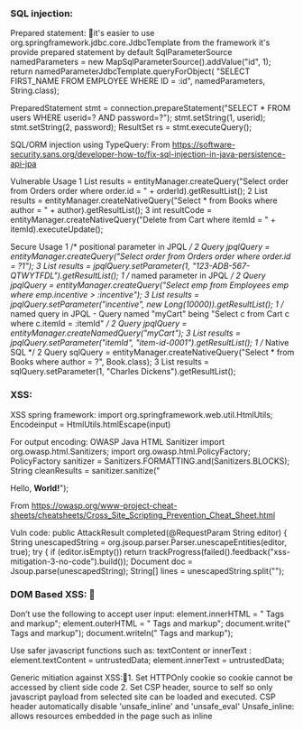 ### SQL injection: 

Prepared statement: it's easier to use org.springframework.jdbc.core.JdbcTemplate from the framework it's provide prepared statement by default
SqlParameterSource namedParameters = new MapSqlParameterSource().addValue("id", 1);
return namedParameterJdbcTemplate.queryForObject(
  "SELECT FIRST_NAME FROM EMPLOYEE WHERE ID = :id", namedParameters, String.class);

PreparedStatement stmt = connection.prepareStatement("SELECT * FROM users WHERE userid=? AND password=?");
stmt.setString(1, userid);
stmt.setString(2, password);
ResultSet rs = stmt.executeQuery();


SQL/ORM injection using TypeQuery:
From <https://software-security.sans.org/developer-how-to/fix-sql-injection-in-java-persistence-api-jpa> 

Vulnerable Usage
1	List results = entityManager.createQuery("Select order from Orders order where order.id = " + orderId).getResultList();
2	List results = entityManager.createNativeQuery("Select * from Books where author = " + author).getResultList();
3	int resultCode = entityManager.createNativeQuery("Delete from Cart where itemId = " + itemId).executeUpdate();

Secure Usage
1	/* positional parameter in JPQL */
2	Query jpqlQuery = entityManager.createQuery("Select order from Orders order where order.id = ?1");
3	List results = jpqlQuery.setParameter(1, "123-ADB-567-QTWYTFDL").getResultList();
1	/* named parameter in JPQL */
2	Query jpqlQuery = entityManager.createQuery("Select emp from Employees emp where emp.incentive > :incentive");
3	List results = jpqlQuery.setParameter("incentive", new Long(10000)).getResultList();
1	/* named query in JPQL - Query named "myCart" being "Select c from Cart c where c.itemId = :itemId" */
2	Query jpqlQuery = entityManager.createNamedQuery("myCart");
3	List results = jpqlQuery.setParameter("itemId", "item-id-0001").getResultList();
1	/* Native SQL */
2	Query sqlQuery = entityManager.createNativeQuery("Select * from Books where author = ?", Book.class);
3	List results = sqlQuery.setParameter(1, "Charles Dickens").getResultList();


### XSS: 

XSS spring framework: 
import org.springframework.web.util.HtmlUtils;
Encodeinput = HtmlUtils.htmlEscape(input)

For output encoding:
OWASP Java HTML Sanitizer
import org.owasp.html.Sanitizers;
import org.owasp.html.PolicyFactory;
PolicyFactory sanitizer = Sanitizers.FORMATTING.and(Sanitizers.BLOCKS);
String cleanResults = sanitizer.sanitize("<p>Hello, <b>World!</b>");

From <https://owasp.org/www-project-cheat-sheets/cheatsheets/Cross_Site_Scripting_Prevention_Cheat_Sheet.html> 

Vuln code:
 public AttackResult completed(@RequestParam String editor) {
        String unescapedString = org.jsoup.parser.Parser.unescapeEntities(editor, true);
        try {
            if (editor.isEmpty()) return trackProgress(failed().feedback("xss-mitigation-3-no-code").build());
            Document doc = Jsoup.parse(unescapedString);
            String[] lines = unescapedString.split("<html>");


### DOM Based XSS: 
Don’t use the following to accept user input: 
 element.innerHTML = "<HTML> Tags and markup";
 element.outerHTML = "<HTML> Tags and markup";
document.write("<HTML> Tags and markup");
 document.writeln("<HTML> Tags and markup");

Use safer javascript functions such as: textContent or innerText :
element.textContent = untrustedData; 
element.innerText = untrustedData; 


Generic mitiation against XSS:1. Set HTTPOnly cookie so cookie cannot be accessed by client side code
	2. Set CSP header, source to self so only javascript payload from selected site can be loaded and executed. 
		CSP header automatically disable 'unsafe_inline' and 'unsafe_eval'
		Unsafe_inline: allows resources embedded in the page such as inline <script> elements, style elements and javascript urls. 
		Unsafe_eval: allows the use of javascript eval function. 

### JSON injection:
JSON sanitiser: 
Use json-sanitizer as dependency.
 <dependency>
<groupId>com.mikesamuel</groupId>
<artifactId>json-sanitizer</artifactId>
<version>1.0</version>
</dependency>
 In Below code we are read data as UTF-8 string and then we are sanitizing the string before converting it to java object. PFA the code as well.
 
responseString = EntityUtils.toString(httpResponse.getEntity(),"UTF-8");
String wellFormedJson = com.google.json.JsonSanitizer.sanitize(responseString);
                               
O readValue = mapper.readValue(wellFormedJson, responseType);
response.setOutput(readValue);


### XXE:
Disable DTD while parsing XML. 
Different XML parser has different mechansim to disable XXE.
For example: 
Or.xml.sax.XMLReader
Reader.setFeature("http://apache.org/xml/features/…load_external_dtd",false)


XXE Attack:<?xml version><!DOCTYPE foo[<!ENTITY xxe SYSTEM "file://etc/passwd >]] 

<!ENTITY dteyybzent SYSTEM "http://hitWP5ElLuA1m.bxss.me/"> ]> &dteyybzent;


Vuln code:
 public AttackResult createNewComment(@RequestBody String commentStr) throws Exception {
        String error = "";
        try {
            Comment comment = comments.parseXml(commentStr);
            comments.addComment(comment, false);


### Deserialization: 
 
Vulnerable program: 
    @ResponseBody
    AttackResult completed(@RequestParam String token) throws IOException {
        String b64token;
        byte [] data;
        ObjectInputStream ois;
        Object o;
        long before, after;
        int delay;

        b64token = token.replace('-', '+').replace('_', '/');
        try {
            data = Base64.getDecoder().decode(b64token);
            ois = new ObjectInputStream( new ByteArrayInputStream(data) );
        } catch (Exception e) {
            return trackProgress(failed().build());
        }

        before = System.currentTimeMillis();
        try {
            o = ois.readObject();

 
	1. Don’t use readObject() 
	2. Don't use vulnerable JSON parser

Use a safer readObject method instead of readObject().
For example: data= safeReadObject(Data.class, safeClasses, 10,50, inputStream)
This method should implement return type, list of expected classes to deserialize input to max 10 objects and 50 input bytes. 
For full implementation refer to contrast security java deserialisation. 


### SSRF: 
Vulnerable code:
 protected AttackResult furBall(String url) {
        try {
                StringBuffer html = new StringBuffer();

                if (url.matches("http://ifconfig.pro")){
                    URL u = new URL(url);
                    URLConnection urlConnection = u.openConnection();
                    BufferedReader in = new BufferedReader(new InputStreamReader(urlConnection.getInputStream()));
                    String inputLine;
    
### CSRF: 
IN springframework include CSRF as follows:
Form Submissions
The last step is to ensure that you include the CSRF token in all PATCH, POST, PUT, and DELETE methods. This can be done using the _csrf request attribute to obtain the current CsrfToken. An example of doing this with a JSP is shown below:
<c:url var="logoutUrl" value="/logout"/>
<form action="${logoutUrl}"
    method="post">
  <input type="submit"
    value="Log out" />
  <input type="hidden"
    name="${_csrf.parameterName}"
    value="${_csrf.token}"/>
</form>

From <https://docs.spring.io/spring-security/site/docs/3.2.0.CI-SNAPSHOT/reference/html/csrf.html
